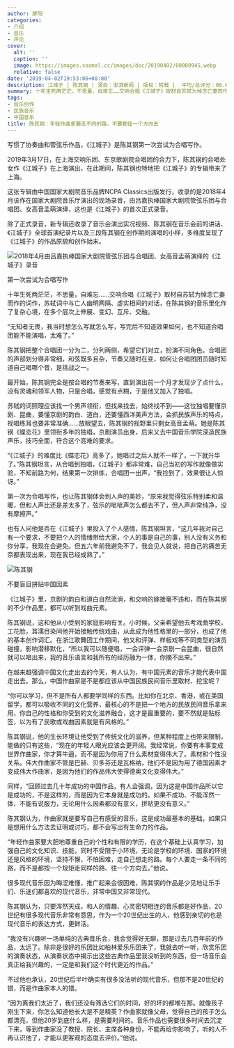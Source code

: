```yaml
---
author: 廖阳
categories:
- 介绍
- 音乐
- 评论
cover:
  alt: ''
  caption: ''
  image: https://images.soomal.cc/images/doc/20190402/00080945.webp
  relative: false
date: '2019-04-02T19:53:06+08:00'
description: 江城子 | 陈其钢 | 源自：澎湃新闻 | 版权：转载 |  平均/总评分：00.00/0
summary: 十年生死两茫茫，不思量，自难忘……交响合唱《江城子》取材自苏轼为悼念亡妻而作的词作，苏轼词中与亡人幽明两隔、虚实相间的对话，在陈其钢的音乐里化作了复杂心境，在多个层次上伸展、变幻、互斥、交融……
tags:
- 音乐创作
- 民族音乐
- 中国音乐
title: 陈其钢：年轻作曲家要走不同的路，不要都往一个方向去
---
```


写惯了协奏曲和管弦乐作品，《江城子》是陈其钢第一次尝试为合唱写作。

2019年3月17日，在上海交响乐团、东京歌剧院合唱团的合力下，陈其钢的合唱处女作《江城子》在上海演出，在此期间，陈其钢也特地把《江城子》的专辑带来了上海。

这张专辑由中国国家大剧院音乐品牌NCPA Classics出版发行，收录的是2018年4月该作在国家大剧院音乐厅演出的现场录音，由吕嘉执棒国家大剧院管弦乐团与合唱团、女高音孟萌演绎，这也是《江城子》的首次正式录音。

除了正式录音，新专辑还收录了音乐会演出实况视频、陈其钢在音乐会前的讲话、《江城子》全球首演纪录片以及三段陈其钢在创作期间演唱的小样，多维度呈现了《江城子》的作品原貌和创作始末。

![2018年4月由吕嘉执棒国家大剧院管弦乐团与合唱团、女高音孟萌演绎的《江城子》录音](https://images.soomal.cc/images/doc/20190402/00080944.webp)





第一次尝试为合唱写作

十年生死两茫茫，不思量，自难忘……交响合唱《江城子》取材自苏轼为悼念亡妻而作的词作，苏轼词中与亡人幽明两隔、虚实相间的对话，在陈其钢的音乐里化作了复杂心境，在多个层次上伸展、变幻、互斥、交融。

“无知者无畏，我当时想怎么写就怎么写，写完后不知道效果如何，也不知道合唱团能不能演唱，太难了。” 

陈其钢把整个合唱团一分为二，分列两侧，希望它们对立，扮演不同角色。合唱团的声部划分得非常细，和弦既多且杂，节奏又随时在变，如何让合唱团团员随时知道自己唱哪个音，是挑战之一。

最开始，陈其钢完全是按合唱的节奏来写，直到演出前一个月才发现少了点什么，没有灵魂和领军人物，只是合唱，感觉有点糊，于是他又加入了独唱。

苏轼的词照理应该找一个男声领衔，但找来找去，始终找不到――这位独唱要懂京剧、昆曲，要懂京剧的韵白、道白，还要懂西洋美声方法，会抓民族声乐的特点，视唱练耳也要非常准确……放眼望去，陈其钢的视野里只剩女高音孟萌。她是陈其钢《蝶恋花》里领衔多年的独唱，京剧演员出身，后来又去中国音乐学院深造民族声乐，技巧全面，符合这个高难的要求。

“《江城子》的难度比《蝶恋花》高多了，她唱过之后人就不一样了，一下就升华了。”陈其钢坦言，从合唱到独唱，《江城子》都非常难，自己当初的写作就像做实验，不知前路为何，结果第一次排练，合唱团一出声，“我捡到了，效果很让人惊讶。”

第一次为合唱写作，也让陈其钢体会到人声的美妙，“原来我觉得弦乐特别柔和温暖，但和人声比还是差太多了，弦乐的呲呲声怎么都去不了，但人声非常纯净，没有摩擦声。”

也有人问他是否在《江城子》里投入了个人感情，陈其钢坦言，“这几年我对自己有一个要求，不要把个人的情绪带给大家，个人的事是自己的事，别人没有义务和你分享，我现在会避免。但五六年前我避免不了，我会见人就说，把自己的痛苦无奈都表现出来，现在我已经成熟了。”

![陈其钢](https://images.soomal.cc/images/doc/20190402/00080943.webp)





不要盲目拼贴中国因素

《江城子》里，京剧的韵白和道白自然流淌，和交响的嫁接毫不违和，而在陈其钢的不少作品里，都可以听到戏曲元素。

陈其钢说，这和他从小受到的家庭影响有关。小时候，父亲希望他去考戏曲学校，工花脸，耳濡目染间他开始接触传统戏曲，从此成为他性格里的一部分，也成了他的基本创作词汇。在浙江歌舞团工作期间，他又和评弹、样板戏等不同类型的演员碰撞，影响潜移默化，“所以我可以随便唱，一会评弹一会京剧一会昆曲，很自然就可以唱出来，我的音乐语言和我所有的经历融为一体，你摘不出来。”

在越来越强调中国文化走出去的今天，有人认为，有中国元素的音乐才能代表中国走出去。那么，中国作曲家是不是都应该从中国民族民间音乐里取材、挖宝呢？

“你可以学习，但不是所有人都要学同样的东西。比如你在北京、香港，或在美国留学，都可以吸收不同的文化营养，最核心的不是把一个地方的民族民间音乐拿来用，你自己的性格和你受到的文化滋养融合，这才是最重要的，要不然就是贴标签，以为有了民歌或戏曲因素就是有风格的。”

陈其钢说，他的生长环境让他受到了传统文化的滋养，但某种程度上也带来限制，能做的只有这些，“现在的年轻人眼光应该会更开阔。我经常说，你要有本事变成世界作曲家，你才算牛逼，而不是因为你用了什么素材变得伟大了。素材和个性没关系。伟大作曲家不管是巴赫、贝多芬还是瓦格纳，他们不是因为用了德国因素才变成伟大作曲家，是因为他们的作品伟大使得德奥文化变得伟大。”

同样，“回顾过去几十年成功的中国作品，有人会强调，因为这是中国作品所以它是成功的，不是这样的，而是因为它本身就是成功的。如果不成功、不能浑然一体、不能有说服力，无论用什么因素都没有意义，拼贴更没有意义。”

陈其钢认为，作曲家就是要写自己有感受的音乐，这是成功最基本的基础，如果只是想用什么方法去证明或讨巧，都不会写出有生命力的作品。

“年轻作曲家要大胆地尊重自己的个性和有限的学历，在这个基础上认真学习，加强自己的文化知识、技能，同时不受限于小环境，无论是学校的环境、国家的环境还是风格的环境，坚持不懈，不怕困难，走自己想走的路。每个人要走一条不同的路，而不是都按一个规矩走同样的路、往一个方向去。”他说。

很多现代音乐因为晦涩难懂，推广起来会很困难，陈其钢的作品是少见地让乐手们、乐迷们都喜欢的现代音乐，非常中国又非常现代。

陈其钢认为，只要浑然天成，和人的情趣、心灵密切相连的音乐都是好作品，20世纪有很多现代音乐非常有意思，作为一个20世纪出生的人，他感到亲切的也是现代音乐的表达方式，更鲜活。

“我没有兴趣听一场单纯的古典音乐会，我会觉得好无聊，那是过去几百年前的作品，太远了。除非是很好的乐团比如柏林爱乐乐团来了，我就去听一听，欣赏乐团的演奏状态，从演奏状态中揭示出这些古典作品里我没听到的东西，但一场音乐会真正给我兴趣的，一定是和我们这个时代更近的作品。”

不过他也承认，20世纪后半叶确实有很多没法听的现代音乐，但那不是20世纪的错，而是作曲家本人的错。

“因为离我们太近了，我们还没有筛选它们的时间，好的坏的都堆在那。就像孩子刚生下来，你怎么知道他长大是不是精英？作曲家就像父母，觉得自己的孩子怎么都漂亮，但他20岁到底什么样，是需要时间的。音乐作品也需要很多时间去沉淀下来，等到作曲家没了教授、院长、主席各种身份，不能再给你影响了，听的人不再认识他了，才能以更客观的态度去评价。”他说。